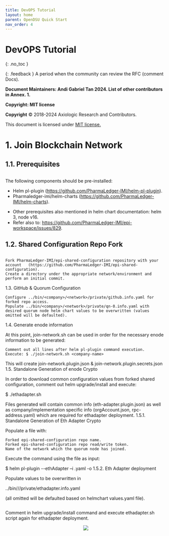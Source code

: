 ```yaml
---
title: DevOPS Tutorial 
layout: home
parent: OpenDSU Quick Start
nav_order: 4
---
```



# DevOPS Tutorial
{: .no_toc }

{: .feedback }
A period when the community can review the RFC (comment Docs).



**Document Maintainers: Andi Gabriel Tan 2024. List of other contributors in Annex. 1.**

**Copyright: MIT license**

 **Copyright** © 2018-2024 Axiologic Research and Contributors.

This document is licensed under [MIT license.](https://en.wikipedia.org/wiki/MIT_License)


# 1. Join Blockchain Network
## 1.1. Prerequisites

<div style="text-align:center;">
    <img alt="" src="https://docs.google.com/drawings/d/e/2PACX-1vQXzEuurQpzSmpHvjVQ55qP09jC4-53iSwucI6tL2my7qSW60k0L_wNSNVM7KfaGNmUFNzZIUhyUEJJ/pub?w=3197&h=951" class="imgMain" style="max-width: 69%; margin-left: 0px;"/>
    <p><b></b></p>
</div>

<p style='text-align: justify;'>The following components should be pre-installed:</p>

* Helm pl-plugin (<a href="https://github.com/PharmaLedger-IMI/helm-pl-plugin">https://github.com/PharmaLedger-IMI/helm-pl-plugin</a>).
* Pharmaledger-imi/helm-charts (<a href="https://github.com/PharmaLedger-IMI/helm-charts">https://github.com/PharmaLedger-IMI/helm-charts</a>).


- Other prerequisites also mentioned in helm chart documentation: helm 3, node v16.
- Refer also to: https://github.com/PharmaLedger-IMI/epi-workspace/issues/829.

## 1.2. Shared Configuration Repo Fork

<div style="text-align:center;">
    <img alt="" src="https://docs.google.com/drawings/d/e/2PACX-1vRZQSJCXgkodxmMj5AE_xvp9uVFIGfGFAtS9na-i3hwNMAjyY0LXQs43hYhp4HcEUHl-iNIlm2KnuxS/pub?w=1352&h=686" class="imgMain" style="max-width: 69%; margin-left: 0px;"/>
    <p><b></b></p>
</div>

    Fork PharmaLedger-IMI/epi-shared-configuration repository with your account   (https://github.com/PharmaLedger-IMI/epi-shared-configuration).
    Create a directory under the appropriate network/environment and perform an initial commit.

1.3. GitHub & Quorum Configuration

    Configure ../bin/<company>/<network>/private/github.info.yaml for forked repo access.
    Populate ../bin/<company>/<network>/private/qn-0.info.yaml with desired quorum node helm chart values to be overwritten (values omitted will be defaulted).

1.4. Generate enode information

At this point, join-network.sh can be used in order for the necessary enode information to be generated:

    Comment out all lines after helm pl-plugin command execution.
    Execute: $ ./join-network.sh <company-name>

This  will create join-network.plugin.json & join-network.plugin.secrets.json
1.5. Standalone Generation of enode Crypto

In order to download common configuration values from forked shared configuration, comment out helm upgrade/install and execute:

$ ./ethadapter.sh <company>

Files generated will contain common info (eth-adapter.plugin.json) as well as company/implementation specific info (orgAccount.json, rpc-address.yaml) which are required for ethadapter deployment.
1.5.1. Standalone Generation of Eth Adapter Crypto

Populate a file with:

    Forked epi-shared-configuration repo name.
    Forked epi-shared-configuration repo read/write token.
    Name of the network which the quorum node has joined.

Execute the command using the file as input:

$ helm pl-plugin --ethAdapter –i <filename>.yaml -o
1.5.2. Eth Adapter deployment

Populate values to be overwritten in

../bin/<company>/<network>/private/ethadapter.info.yaml

 (all omitted will be defaulted based on helmchart values.yaml file).

<img 
  alt="" 
  src="https://docs.google.com/drawings/d/e/2PACX-1vRZQSJCXgkodxmMj5AE_xvp9uVFIGfGFAtS9na-i3hwNMAjyY0LXQs43hYhp4HcEUHl-iNIlm2KnuxS/pub?w=1352&h=686" 
  class="imgMain" 
  style="max-width: 69%; margin-left: 0px; cursor: pointer; transition: max-width 0.3s ease-in-out;"
  onclick="this.style.maxWidth = this.style.maxWidth === '100%' ? '200%' : '100%';"
/>

Comment in helm upgrade/install command and execute ethadapter.sh script again for ethadapter deployment.

<!DOCTYPE html>
<html lang="en">
<head>
<meta charset="UTF-8">
<meta name="viewport" content="width=device-width, initial-scale=1.0">
<title>Zoomable Image</title>
<style>
  .imgMain {
    max-width: 100%;
    cursor: pointer;
    transition: max-width 0.3s ease-in-out;
  }
</style>
</head>
<body>

<div style="text-align:center;">
  <img 
    src="https://docs.google.com/drawings/d/e/2PACX-1vRZQSJCXgkodxmMj5AE_xvp9uVFIGfGFAtS9na-i3hwNMAjyY0LXQs43hYhp4HcEUHl-iNIlm2KnuxS/pub?w=1352&h=686" 
    class="imgMain" 
    onclick="toggleZoom(this)"
  />
</div>

<script>
function toggleZoom(img) {
    img.style.maxWidth = img.style.maxWidth === "100%" ? "200%" : "100%";
}
</script>

</body>
</html>
